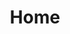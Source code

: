 ---
home: true
title: Home
heroImage: /mysql.png
actions:
  - text: 快速上手 →
    link: /guide/00.Mysql简介/
    type: primary
  - text: 仓库简介
    link: /guide/
    type: secondary
features:
  - title: Simplicity First
    details: Minimal setup with markdown-centered project structure helps you focus on writing.
  - title: Vue-Powered
    details: Enjoy the dev experience of Vue, use Vue components in markdown, and develop custom themes with Vue.
  - title: Performant
    details: VuePress generates pre-rendered static HTML for each page, and runs as an SPA once a page is loaded.
  - title: Themes
    details: Providing a default theme out of the box. You can also choose a community theme or create your own one.
  - title: Plugins
    details: Flexible plugin API, allowing plugins to provide lots of plug-and-play features for your site. 
  - title: Bundlers
    details: Both Webpack and Vite are supported. Choose the one you like!
footer: MIT Licensed | Copyright © 2018-present Sue-52
---